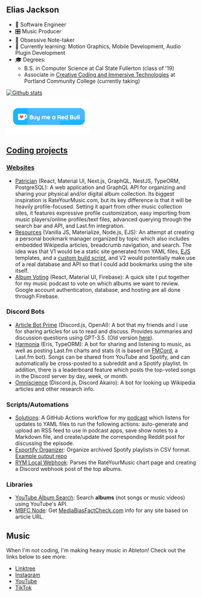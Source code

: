 ## Elias Jackson

- 🤖 Software Engineer
- 🎛️ Music Producer
- 📝 Obsessive Note-taker
- 🧠 Currently learning: Motion Graphics, Mobile Development, Audio Plugin Development
- 🎓 Degrees:
  - B.S. in Computer Science at Cal State Fullerton (class of '19)
  - Associate in [Creative Coding and Immersive Technologies](https://www.pcc.edu/programs/music-and-sonic-arts/aas-creative-coding/) at Portland Community College (currently taking)

[![Github stats](https://github-readme-stats.vercel.app/api?username=fossforlife&hide_title=true&theme=radical)](https://github.com/anuraghazra/github-readme-stats)

<a href='https://ko-fi.com/eliasjackson' target='_blank'><img height='35' style='border:0px;height:86px;' src='redbull-kofi.png' border='0' alt='Buy Me a Coffee at ko-fi.com' />
<!-- ![Profile views](https://gpvc.arturio.dev/fossforlife)   -->

## Coding projects

### Websites

- [Patrician](https://github.com/patricianapp) (React, Material UI, Next.js, GraphQL, NestJS, TypeORM, PostgreSQL): A web application and GraphQL API for organizing and sharing your physical and/or digital album collection. Its biggest inspiration is RateYourMusic.com, but its key difference is that it will be heavily profile-focused. Setting it apart from other music collection sites, it features expressive profile customization, easy importing from music players/online profiles/text files, advanced querying through the search bar and API, and Last.fm integration.
- [Resources](https://github.com/FOSSforlife/resources) (Vanilla JS, Materialize, Node.js, EJS): An attempt at creating a personal bookmark manager organized by topic which also includes embedded Wikipedia articles, breadcrumb navigation, and search. The idea was that V1 would be a static site generated from YAML files, [EJS](https://ejs.co) templates, and a [custom build script](https://github.com/FOSSforlife/resources/blob/main/build.js), and V2 would potentially make use of a real database and API so that I could add bookmarks using the site itself.
- [Album Voting](https://github.com/FOSSforlife/listening-circle-voting-app) (React, Material UI, Firebase): A quick site I put together for my music podcast to vote on which albums we want to review. Google account authentication, database, and hosting are all done through Firebase.

### Discord Bots

- [Article Bot Prime](https://github.com/FOSSforlife/article-bot-prime) (Discord.js, OpenAI): A bot that my friends and I use for sharing articles for us to read and discuss. Provides summaries and discussion questions using GPT-3.5. (Old version [here](https://github.com/solutions-podcast/article-bot)).
- [Harmonia](https://github.com/patricianapp/Harmonia) (Eris, TypeORM): A bot for sharing and listening to music, as well as posting Last.fm charts and stats (it is based on [FMCord](https://github.com/kometh0616/fmcord), a Last.fm bot). Songs can be shared from YouTube and Spotify, and can automatically be cross-posted to a subreddit and a Spotify playlist. In addition, there is a leaderboard feature which posts the top-voted songs in the Discord server by day, week, or month.
- [Omniscience](https://github.com/solutions-podcast/omniscience) (Discord.js, Discord Akairo): A bot for looking up Wikipedia articles and other research info.

### Scripts/Automations

- [Solutions](https://github.com/solutions-podcast/podcast/tree/main/scripts): A GitHub Actions workflow for my [podcast](https://open.spotify.com/show/2mmb9lTkWVwMI1UEe5rZqA?si=2d9ddac99fb94a34) which listens for updates to YAML files to run the following actions: auto-generate and upload an RSS feed to use in podcast apps, save show notes to a Markdown file, and create/update the corresponding Reddit post for discussing the episode.
- [Exportify Organizer](https://github.com/FOSSforlife/exportify-organizer): Organize archived Spotify playlists in CSV format. [Example output repo](https://github.com/FOSSforlife/playlists)
- [RYM Local Webhook](https://github.com/FOSSforlife/rym-local-webhook): Parses the RateYourMusic chart page and creating a Discord webhook post of the top albums.

### Libraries

- [YouTube Album Search](https://github.com/FOSSforlife/youtube-album-search): Search **albums** (not songs or music videos) using YouTube's API.
- [MBFC Node](https://github.com/solutions-podcast/mbfc-node): Get [MediaBiasFactCheck.com](https://mediabiasfactcheck.com) info for any site based on article URL.

## Music

When I'm not coding, I'm making heavy music in Ableton! Check out the links below to see more:

- [Linktree](https://linktr.ee/eliasjackson)
- [Instagram](https://instagram.com/elias.jackson2)
- [YouTube](https://www.youtube.com/@eliasjacksonmusician)
- [TikTok](https://www.tiktok.com/@eliasjackson_music)
